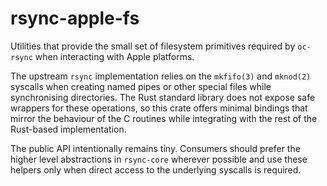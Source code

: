 # rsync-apple-fs

Utilities that provide the small set of filesystem primitives required by
`oc-rsync` when interacting with Apple platforms.

The upstream `rsync` implementation relies on the `mkfifo(3)` and `mknod(2)`
syscalls when creating named pipes or other special files while synchronising
directories.  The Rust standard library does not expose safe wrappers for these
operations, so this crate offers minimal bindings that mirror the behaviour of
the C routines while integrating with the rest of the Rust-based
implementation.

The public API intentionally remains tiny.  Consumers should prefer the higher
level abstractions in `rsync-core` wherever possible and use these helpers only
when direct access to the underlying syscalls is required.

